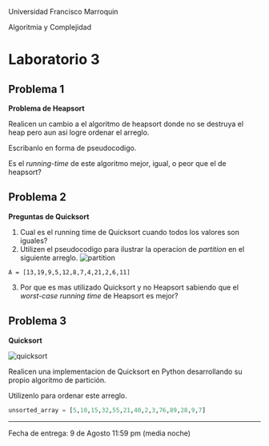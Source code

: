 Universidad Francisco Marroquin

Algoritmia y Complejidad
# Laboratorio 3


## Problema 1
**Problema de Heapsort**

Realicen un cambio a el algoritmo de heapsort donde no se destruya el heap pero aun asi logre ordenar el arreglo.

Escribanlo en forma de pseudocodigo.

Es el *running-time* de este algoritmo mejor, igual, o peor que el de heapsort?


## Problema 2
**Preguntas de Quicksort**

1. Cual es el running time de Quicksort cuando todos los valores son iguales?
2. Utilizen el pseudocodigo para ilustrar la operacion de *partition* en el siguiente arreglo. 
 ![partition](https://raw.githubusercontent.com/netogallo/algoritmos-ufm-2018/master/labs/img/partition.png)
```
A = [13,19,9,5,12,8,7,4,21,2,6,11]
```
3. Por que es mas utilizado Quicksort y no Heapsort sabiendo que el *worst-case running time* de Heapsort es mejor?

## Problema 3
**Quicksort**


![quicksort](https://raw.githubusercontent.com/netogallo/algoritmos-ufm-2018/master/labs/img/quicksort.png)


Realicen una implementacion de Quicksort en Python desarrollando su propio algoritmo de partición.

Utilizenlo para ordenar este arreglo.

```python
unsorted_array = [5,10,15,32,55,21,40,2,3,76,89,28,9,7]
```

- - - -

Fecha de entrega: 9 de Agosto 11:59 pm (media noche)